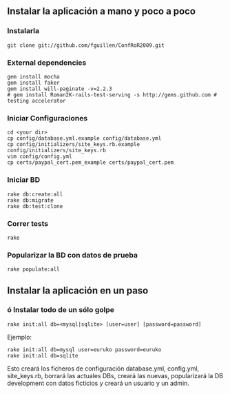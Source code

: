 Instalar la aplicación a mano y poco a poco
----------------------

### Instalarla

    git clone git://github.com/fguillen/ConfRoR2009.git  

### External dependencies
    gem install mocha
    gem install faker
    gem install will-paginate -v=2.2.3
    # gem install Roman2K-rails-test-serving -s http://gems.github.com # testing accelerator

### Iniciar Configuraciones

    cd <your dir>
    cp config/database.yml.example config/database.yml 
    cp config/initializers/site_keys.rb.example config/initializers/site_keys.rb
    vim config/config.yml
    cp certs/paypal_cert.pem_example certs/paypal_cert.pem

### Iniciar BD

    rake db:create:all
    rake db:migrate
    rake db:test:clone

### Correr tests

    rake

### Popularizar la BD con datos de prueba

    rake populate:all



Instalar la aplicación en un paso
----------------------

### ó Instalar todo de un sólo golpe
    rake init:all db=<mysql|sqlite> [user=user] [password=password]
    
Ejemplo:
    
    rake init:all db=mysql user=euruko password=euruko
    rake init:all db=sqlite
    
Esto creará los ficheros de configuración database.yml, config.yml, site_keys.rb, borrará las actuales DBs, creará las nuevas, popularizará la DB development con datos ficticios y creará un usuario y un admin.